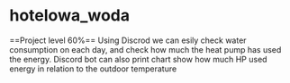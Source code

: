 # hotelowa_woda
==Project level 60%== Using Discrod we can esily check water consumption on each day, and check how much the heat pump has used the energy. Discord bot can also print chart show how much HP used energy in relation to the outdoor temperature  

